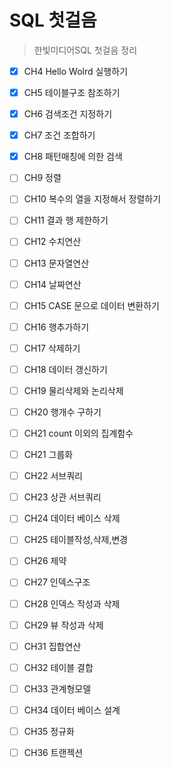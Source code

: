 # SQL 첫걸음

> 한빛미디어SQL 첫걸음 정리
>

- [x] CH4 Hello Wolrd 실행하기
- [x] CH5 테이블구조 참조하기
- [x] CH6 검색조건 지정하기
- [x] CH7 조건 조합하기
- [x] CH8 패턴매칭에 의한 검색
- [ ] CH9 정렬
- [ ] CH10 복수의 열을 지정해서 정렬하기
- [ ] CH11 결과 행 제한하기 
- [ ] CH12 수치연산 
- [ ] CH13 문자열연산 
- [ ] CH14 날짜연산 
- [ ] CH15 CASE 문으로 데이터 변환하기 
- [ ] CH16 행추가하기 
- [ ] CH17 삭제하기 
- [ ] CH18 데이터 갱신하기
- [ ] CH19 물리삭제와 논리삭제
- [ ] CH20 행개수 구하기
- [ ] CH21 count 이외의 집계함수
- [ ] CH21 그룹화
- [ ] CH22 서브쿼리
- [ ] CH23 상관 서브쿼리
- [ ] CH24 데이터 베이스 삭제
- [ ] CH25 테이블작성,삭제,변경
- [ ] CH26 제약
- [ ] CH27 인덱스구조
- [ ] CH28 인덱스 작성과 삭제
- [ ] CH29 뷰 작성과 삭제
- [ ] CH31 집합연산
- [ ] CH32 테이블 결합
- [ ] CH33 관계형모델
- [ ] CH34 데이터 베이스 설계
- [ ] CH35 정규화
- [ ] CH36 트랜젝션

